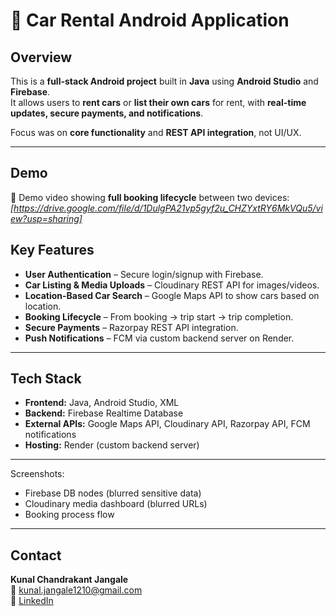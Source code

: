 # 🚗 Car Rental Android Application

## Overview
This is a **full-stack Android project** built in **Java** using **Android Studio** and **Firebase**.  
It allows users to **rent cars** or **list their own cars** for rent, with **real-time updates, secure payments, and notifications**.  

Focus was on **core functionality** and **REST API integration**, not UI/UX.

---
## Demo
🎥 Demo video showing **full booking lifecycle** between two devices: *[https://drive.google.com/file/d/1DulgPA21vp5gyf2u_CHZYxtRY6MkVQu5/view?usp=sharing]* 

## Key Features
- **User Authentication** – Secure login/signup with Firebase.  
- **Car Listing & Media Uploads** – Cloudinary REST API for images/videos.  
- **Location-Based Car Search** – Google Maps API to show cars based on location.  
- **Booking Lifecycle** – From booking → trip start → trip completion.  
- **Secure Payments** – Razorpay REST API integration.  
- **Push Notifications** – FCM via custom backend server on Render.

---

## Tech Stack
- **Frontend:** Java, Android Studio, XML  
- **Backend:** Firebase Realtime Database  
- **External APIs:** Google Maps API, Cloudinary API, Razorpay API, FCM notifications  
- **Hosting:** Render (custom backend server)

--- 

Screenshots:  
- Firebase DB nodes (blurred sensitive data)  
- Cloudinary media dashboard (blurred URLs)  
- Booking process flow

---

## Contact
**Kunal Chandrakant Jangale**  
📧 kunal.jangale1210@gmail.com  
🔗 [LinkedIn](https://www.linkedin.com/in/yourprofile)
